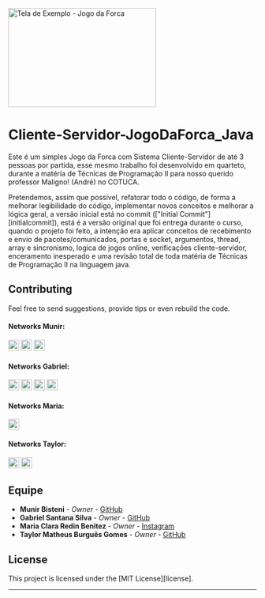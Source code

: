 <div align=left><img alt="Tela de Exemplo - Jogo da Forca" src="https://user-images.githubusercontent.com/53992405/163100407-085d2a83-968e-4ff4-8918-67818414ee54.png" height="200" width="300"/></div>

# Cliente-Servidor-JogoDaForca_Java

Este é um simples Jogo da Forca com Sistema Cliente-Servidor de até 3 pessoas por partida, esse mesmo trabalho foi desenvolvido em quarteto, durante a matéria de Técnicas de Programação II para nosso querido professor Maligno! (André) no COTUCA.

Pretendemos, assim que possível, refatorar todo o código, de forma a melhorar legibilidade do código, implementar novos conceitos e melhorar a lógica geral, a versão inicial está no commit (["Initial Commit"][initialcommit]), está é a versão original que foi entrega durante o curso, quando o projeto foi feito, a intenção era aplicar conceitos de recebimento e envio de pacotes/comunicados, portas e socket, argumentos, thread, array e sincronismo, logica de jogos online, verificações cliente-servidor, enceramento inesperado e uma revisão total de toda matéria de Técnicas de Programação II na linguagem java.

## Contributing

Feel free to send suggestions, provide tips or even rebuild the code.

#### Networks Munir:

[<img alt="GitHub followers Munir" src="https://img.shields.io/github/followers/munirbisteni?label=Follow&style=social" height="22" title="Follow me"/>](https://github.com/munirbisteni)
[<img alt="Mail to Munir" src="https://img.shields.io/badge/-Gmail-c14438?style=flat&logo=Gmail&logoColor=white" height="22" title="munir.mlcb@gmail.com" />](mailto:munir.mlcb@gmail.com)
[<img alt="Linkedin Munir" src="https://img.shields.io/badge/-LinkedIn-blue?style=flat-square&logo=Linkedin&logoColor=white&link=https://www.linkedin.com/in/munir-lucio-da-costa-bisteni-2b7354229/" height="22" />](https://www.linkedin.com/in/munir-lucio-da-costa-bisteni-2b7354229/)

#### Networks Gabriel:

[<img alt="GitHub followers Gabriel" src="https://img.shields.io/github/followers/PuniGC?label=Follow&style=social" height="22" title="Follow me"/>](https://github.com/PuniGC)
[<img alt="Instagram Gabriel" src="https://img.shields.io/badge/Instagram-E4405F?style=for-the-badge&logo=instagram&logoColor=white&link=instagram.com/gabrielsants_dev/" height="22" />](https://www.instagram.com/gabrielsants_dev/)
[<img alt="Mail to Gabriel" src="https://img.shields.io/badge/-Gmail-c14438?style=flat&logo=Gmail&logoColor=white" height="22" title="gabriel04.ok@gmail.com" />](mailto:gabriel04.ok@gmail.com)
[<img alt="Linkedin Gabriel" src="https://img.shields.io/badge/-LinkedIn-blue?style=flat-square&logo=Linkedin&logoColor=white&link=https://www.linkedin.com/in/gabriel-santana-silva-1205461a3/" height="22" />](https://www.linkedin.com/in/gabriel-santana-silva-1205461a3/)

#### Networks Maria:

[<img alt="Instagram Maria" src="https://img.shields.io/badge/Instagram-E4405F?style=for-the-badge&logo=instagram&logoColor=white&link=instagram.com/https.mariiax/" height="22" />](https://www.instagram.com/https.mariiax/)

#### Networks Taylor:

[<img alt="GitHub followers Taylor" src="https://img.shields.io/github/followers/taylorburgues?label=Follow&style=social" height="22" title="Follow me"/>](https://github.com/taylorburgues)
[<img alt="Instagram Taylor" src="https://img.shields.io/badge/Instagram-E4405F?style=for-the-badge&logo=instagram&logoColor=white&link=instagram.com/theo_burgues/" height="22" />](https://www.instagram.com/theo_burgues/)


## Equipe

* **Munir Bisteni** - *Owner* - [GitHub](https://github.com/munirbisteni)
* **Gabriel Santana Silva** - *Owner* - [GitHub](https://github.com/PuniGC)
* **Maria Clara Redin Benitez** - *Owner* - [Instagram](https://www.instagram.com/https.mariiax/)
* **Taylor Matheus Burguês Gomes** - *Owner* - [GitHub](https://github.com/taylorburgues)

## License

This project is licensed under the [MIT License][license].

---
